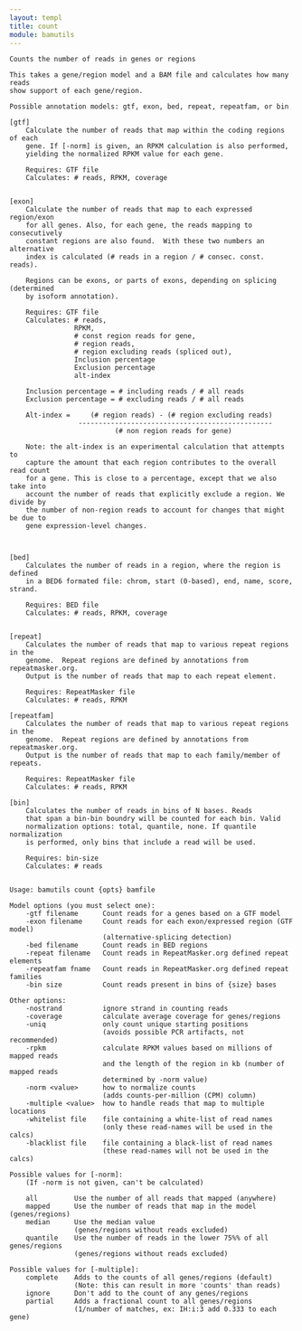 ```yaml
---
layout: templ
title: count
module: bamutils
---
```

    
    Counts the number of reads in genes or regions
    
    This takes a gene/region model and a BAM file and calculates how many reads
    show support of each gene/region.
    
    Possible annotation models: gtf, exon, bed, repeat, repeatfam, or bin
    
    [gtf]
        Calculate the number of reads that map within the coding regions of each
        gene. If [-norm] is given, an RPKM calculation is also performed,
        yielding the normalized RPKM value for each gene.
    
        Requires: GTF file
        Calculates: # reads, RPKM, coverage
    
    
    [exon]
        Calculate the number of reads that map to each expressed region/exon
        for all genes. Also, for each gene, the reads mapping to consecutively
        constant regions are also found.  With these two numbers an alternative
        index is calculated (# reads in a region / # consec. const. reads).
    
        Regions can be exons, or parts of exons, depending on splicing (determined
        by isoform annotation).
    
        Requires: GTF file
        Calculates: # reads,
                    RPKM,
                    # const region reads for gene,
                    # region reads,
                    # region excluding reads (spliced out),
                    Inclusion percentage
                    Exclusion percentage
                    alt-index
    
        Inclusion percentage = # including reads / # all reads
        Exclusion percentage = # excluding reads / # all reads
    
        Alt-index =     (# region reads) - (# region excluding reads)
                     ------------------------------------------------
                              (# non region reads for gene)
    
        Note: the alt-index is an experimental calculation that attempts to
        capture the amount that each region contributes to the overall read count
        for a gene. This is close to a percentage, except that we also take into
        account the number of reads that explicitly exclude a region. We divide by
        the number of non-region reads to account for changes that might be due to
        gene expression-level changes.
    
    
    
    [bed]
        Calculates the number of reads in a region, where the region is defined
        in a BED6 formated file: chrom, start (0-based), end, name, score, strand.
    
        Requires: BED file
        Calculates: # reads, RPKM, coverage
    
    
    [repeat]
        Calculates the number of reads that map to various repeat regions in the
        genome.  Repeat regions are defined by annotations from repeatmasker.org.
        Output is the number of reads that map to each repeat element.
    
        Requires: RepeatMasker file
        Calculates: # reads, RPKM
    
    [repeatfam]
        Calculates the number of reads that map to various repeat regions in the
        genome.  Repeat regions are defined by annotations from repeatmasker.org.
        Output is the number of reads that map to each family/member of repeats.
    
        Requires: RepeatMasker file
        Calculates: # reads, RPKM
    
    [bin]
        Calculates the number of reads in bins of N bases. Reads
        that span a bin-bin boundry will be counted for each bin. Valid
        normalization options: total, quantile, none. If quantile normalization
        is performed, only bins that include a read will be used.
    
        Requires: bin-size
        Calculates: # reads
    
    
    Usage: bamutils count {opts} bamfile
    
    Model options (you must select one):
        -gtf filename      Count reads for a genes based on a GTF model
        -exon filename     Count reads for each exon/expressed region (GTF model)
                           (alternative-splicing detection)
        -bed filename      Count reads in BED regions
        -repeat filename   Count reads in RepeatMasker.org defined repeat elements
        -repeatfam fname   Count reads in RepeatMasker.org defined repeat families
        -bin size          Count reads present in bins of {size} bases
    
    Other options:
        -nostrand          ignore strand in counting reads
        -coverage          calculate average coverage for genes/regions
        -uniq              only count unique starting positions
                           (avoids possible PCR artifacts, not recommended)
        -rpkm              calculate RPKM values based on millions of mapped reads
                           and the length of the region in kb (number of mapped reads
                           determined by -norm value)
        -norm <value>      how to normalize counts
                           (adds counts-per-million (CPM) column)
        -multiple <value>  how to handle reads that map to multiple locations
        -whitelist file    file containing a white-list of read names
                           (only these read-names will be used in the calcs)
        -blacklist file    file containing a black-list of read names
                           (these read-names will not be used in the calcs)
    
    Possible values for [-norm]:
        (If -norm is not given, can't be calculated)
    
        all         Use the number of all reads that mapped (anywhere)
        mapped      Use the number of reads that map in the model (genes/regions)
        median      Use the median value
                    (genes/regions without reads excluded)
        quantile    Use the number of reads in the lower 75%% of all genes/regions
                    (genes/regions without reads excluded)
    
    Possible values for [-multiple]:
        complete    Adds to the counts of all genes/regions (default)
                    (Note: this can result in more 'counts' than reads)
        ignore      Don't add to the count of any genes/regions
        partial     Adds a fractional count to all genes/regions
                    (1/number of matches, ex: IH:i:3 add 0.333 to each gene)
    
    
    
